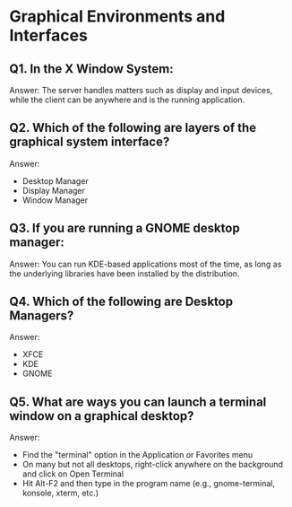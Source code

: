 # Graphical Environments and Interfaces

## Q1. In the X Window System:

Answer: The server handles matters such as display and input devices, while the client can be anywhere and is the running application.

## Q2. Which of the following are layers of the graphical system interface?

Answer:
- Desktop Manager
- Display Manager
- Window Manager

## Q3. If you are running a GNOME desktop manager:

Answer: You can run KDE-based applications most of the time, as long as the underlying libraries have been installed by the distribution.

## Q4. Which of the following are Desktop Managers?

Answer:
- XFCE
- KDE
- GNOME

## Q5. What are ways you can launch a terminal window on a graphical desktop?

Answer:
- Find the "terminal" option in the Application or Favorites menu
- On many but not all desktops, right-click anywhere on the background and click on Open Terminal
- Hit Alt-F2 and then type in the program name (e.g., gnome-terminal, konsole, xterm, etc.)
